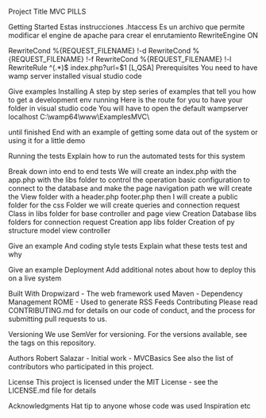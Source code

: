 Project Title MVC PILLS

Getting Started Estas instrucciones .htaccess Es un archivo que permite modificar el engine de apache para crear el enrutamiento RewriteEngine ON

RewriteCond %{REQUEST_FILENAME} !-d RewriteCond %{REQUEST_FILENAME} !-f RewriteCond %{REQUEST_FILENAME} !-l RewriteRule ^(.*)$ index.php?url=$1 [L,QSA] Prerequisites You need to have wamp server installed visual studio code

Give examples Installing A step by step series of examples that tell you how to get a development env running Here is the route for you to have your folder in visual studio code You will have to open the default wampserver localhost C:\wamp64\www\ExamplesMVC\

until finished End with an example of getting some data out of the system or using it for a little demo

Running the tests Explain how to run the automated tests for this system

Break down into end to end tests We will create an index.php with the app.php with the libs folder to control the operation basic configuration to connect to the database and make the page navigation path we will create the View folder with a header.php footer.php then I will create a public folder for the css Folder we will create queries and connection request Class in libs folder for base controller and page view Creation Database libs folders for connection request Creation app libs folder Creation of py structure model view controller

Give an example And coding style tests Explain what these tests test and why

Give an example Deployment Add additional notes about how to deploy this on a live system

Built With Dropwizard - The web framework used Maven - Dependency Management ROME - Used to generate RSS Feeds Contributing Please read CONTRIBUTING.md for details on our code of conduct, and the process for submitting pull requests to us.

Versioning We use SemVer for versioning. For the versions available, see the tags on this repository.

Authors Robert Salazar - Initial work - MVCBasics See also the list of contributors who participated in this project.

License This project is licensed under the MIT License - see the LICENSE.md file for details

Acknowledgments Hat tip to anyone whose code was used Inspiration etc